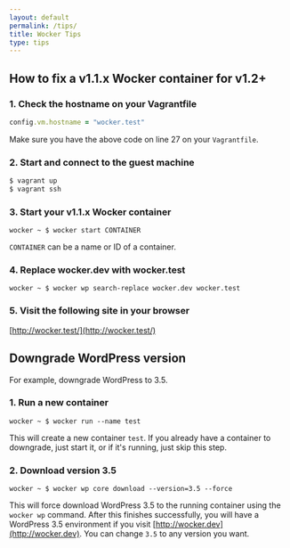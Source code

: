 ```yaml
---
layout: default
permalink: /tips/
title: Wocker Tips
type: tips
---
```


## How to fix a v1.1.x Wocker container for v1.2+

### 1. Check the hostname on your Vagrantfile

```ruby
config.vm.hostname = "wocker.test"
```

Make sure you have the above code on line 27 on your `Vagrantfile`.

### 2. Start and connect to the guest machine

```bash
$ vagrant up
$ vagrant ssh
```

### 3. Start your v1.1.x Wocker container

<div class="highlight">
  <pre><code data-lang="bash" class="language-bash"><span class="k">wocker ~ $ </span>wocker start CONTAINER</code></pre>
</div>

`CONTAINER` can be a name or ID of a container.

### 4. Replace wocker.dev with wocker.test

<div class="highlight">
  <pre><code data-lang="bash" class="language-bash"><span class="k">wocker ~ $ </span>wocker wp search-replace wocker.dev wocker.test</code></pre>
</div>

### 5. Visit the following site in your browser

[http://wocker.test/](http://wocker.test/)

## Downgrade WordPress version

For example, downgrade WordPress to 3.5.

### 1. Run a new container

<div class="highlight">
  <pre><code data-lang="bash" class="language-bash"><span class="k">wocker ~ $ </span>wocker run --name test</code></pre>
</div>

This will create a new container `test`. If you already have a container to downgrade, just start it, or if it's running, just skip this step.

### 2. Download version 3.5

<div class="highlight">
  <pre><code data-lang="bash" class="language-bash"><span class="k">wocker ~ $ </span>wocker wp core download --version=3.5 --force</code></pre>
</div>

This will force download WordPress 3.5 to the running container using the `wocker wp` command. After this finishes successfully, you will have a WordPress 3.5 environment if you visit [http://wocker.dev](http://wocker.dev). You can change `3.5` to any version you want.
